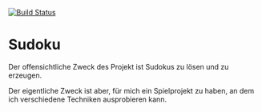 [![Build Status](https://travis-ci.org/jdufner/sudoku.svg?branch=master)](https://travis-ci.org/jdufner/sudoku)

# Sudoku

Der offensichtliche Zweck des Projekt ist Sudokus zu lösen und zu erzeugen.

Der eigentliche Zweck ist aber, für mich ein Spielprojekt zu haben, an dem ich verschiedene Techniken ausprobieren kann.
